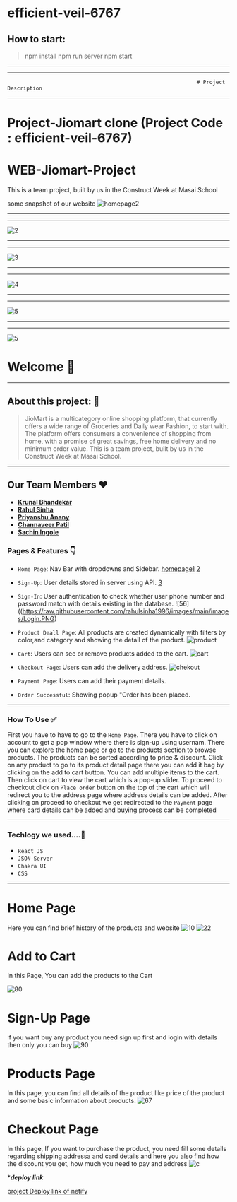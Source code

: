 # efficient-veil-6767

## How to start: 

> npm install
> npm run server
> npm start
---


--------------------------------------------------------------------------------------------------------------------------------------
                                                                # Project Description
--------------------------------------------------------------------------------------------------------------------------------------

# Project-Jiomart clone (Project Code : efficient-veil-6767)
# WEB-Jiomart-Project
This is a team project, built by us in the Construct Week at Masai School

some snapshot of our website
![homepage2](https://raw.githubusercontent.com/rahulsinha1996/images/main/images/Homepage1.PNG)


----------------------------------
----------------------------------

![2](https://raw.githubusercontent.com/rahulsinha1996/images/main/images/Homepage2.PNG)

----------------------------------
----------------------------------

![3](https://raw.githubusercontent.com/rahulsinha1996/images/main/images/Login.PNG)

----------------------------------
----------------------------------

![4](https://raw.githubusercontent.com/rahulsinha1996/images/main/images/Product.PNG)

----------------------------------
----------------------------------

![5](https://raw.githubusercontent.com/rahulsinha1996/images/main/images/Sidebar.PNG)

----------------------------------
----------------------------------

![5](https://raw.githubusercontent.com/rahulsinha1996/images/main/images/Searchbar.PNG)





# Welcome 👋

---

## About this project: 🙌

> JioMart is a multicategory online shopping platform, that currently offers a wide range of Groceries and Daily wear Fashion, to start with. The platform offers consumers a convenience of shopping from home, with a promise of great savings, free home delivery and no minimum order value.
> This is a team project, built by us in the Construct Week at Masai School.
---

## Our Team Members ❤️

- [**Krunal Bhandekar**](https://www.linkedin.com/in/krunal-bhandekar/)
- [**Rahul Sinha**](https://www.linkedin.com/in/rahul-sinha-584a2694/)
- [**Priyanshu Anany**](https://www.linkedin.com/in/priyanshu-anany-055a09224/)
- [**Channaveer Patil**](https://www.linkedin.com/in/channaveer-patil-704bb017a/)
- [**Sachin Ingole** ](https://www.linkedin.com/in/sachin-ingole/)


### Pages & Features 👇

- `Home Page`: Nav Bar with dropdowns and Sidebar.
[homepage1](https://raw.githubusercontent.com/rahulsinha1996/images/main/images/Homepage1.PNG)
[2](https://raw.githubusercontent.com/rahulsinha1996/images/main/images/Homepage2.PNG)
- `Sign-Up`: User details stored in server using API.
[3](https://raw.githubusercontent.com/rahulsinha1996/images/main/images/Signup.PNG)
- `Sign-In`: User authentication to check whether user phone number and password match with details existing in the database.
![56]((https://raw.githubusercontent.com/rahulsinha1996/images/main/images/Login.PNG)

- `Product Deall Page`: All products are created dynamically with filters by color,and category and showing the detail of the product.
![product](https://raw.githubusercontent.com/rahulsinha1996/images/main/images/produceDetail.PNG)
- `Cart`: Users can see or remove products added to the cart.
![cart](https://raw.githubusercontent.com/rahulsinha1996/images/main/images/cart.PNG)
- `Checkout Page`: Users can add the delivery address.
![chekout](https://raw.githubusercontent.com/rahulsinha1996/images/main/images/Checkout.PNG)
- `Payment Page`: Users can add their payment details.
- `Order Successful`: Showing popup "Order has been placed.

---


### How To Use ✅

First you have to have to go to the `Home Page`. There you have to click on account to get a pop window where there is sign-up using usernam.  There you can explore the home page or go to the products section to browse products. The products can be sorted according to price & discount. Click on any product to go to its product detail page there you can add it bag by clicking on the add to cart button. You can add multiple items to the cart. Then click on cart to view the cart which is a pop-up slider. To proceed to checkout click on `Place order` button on the top of the cart which will redirect you to the address page where address details can be added. After clicking on proceed to checkout we get redirected to the `Payment` page where card details can be added and buying process can be completed

---


### Techlogy we used....🔧

- `React JS` 
- `JSON-Server`
- `Chakra UI`
- `CSS`





---

# Home Page
Here you can find brief history of the products and website
 ![10](https://raw.githubusercontent.com/rahulsinha1996/images/main/images/Homepage1.PNG)
 ![22](https://raw.githubusercontent.com/rahulsinha1996/images/main/images/Homepage2.PNG)
    



# Add to Cart
In this Page, You can add the products to the Cart

![80](https://raw.githubusercontent.com/rahulsinha1996/images/main/images/Product.PNG)




# Sign-Up Page
if you want buy any product you need sign up first and login with details then only you can buy
![90](https://raw.githubusercontent.com/rahulsinha1996/images/main/images/Signup.PNG)




# Products Page
In this page, you can find all details of the product like price of the product and some basic information about products.
![67](https://raw.githubusercontent.com/rahulsinha1996/images/main/images/produceDetail.PNG)



 # Checkout Page
In this page, If you want to purchase the product, you need fill some details regarding shipping addressa and card details and here you also find how the discount you get, how much you need to pay and address
![c](https://raw.githubusercontent.com/rahulsinha1996/images/main/images/Checkout.PNG)





****deploy link***

[project Deploy link of netify](https://jiomart-clone-project.netlify.app)

